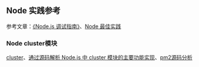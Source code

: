 ## Node 实践参考

参考文章：[《Node.js 调试指南》](https://github.com/nswbmw/node-in-debugging)、[Node 最佳实践](https://github.com/i0natan/nodebestpractices)

### Node cluster模块

[cluster](http://www.alloyteam.com/2015/08/nodejs-cluster-tutorial/)、[通过源码解析 Node.js 中 cluster 模块的主要功能实现](https://cnodejs.org/topic/56e84480833b7c8a0492e20c)、[pm2源码分析](https://www.jianshu.com/p/ac843b516fda)
